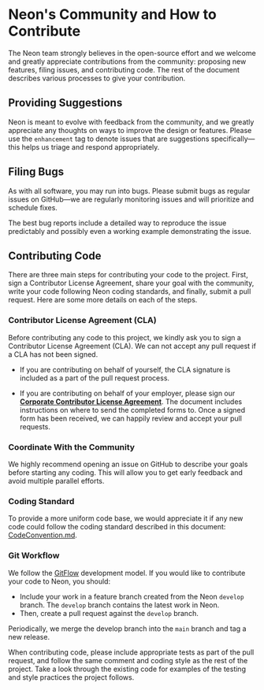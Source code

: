 # Neon's Community and How to Contribute

The Neon team strongly believes in the open-source effort and we welcome and greatly appreciate contributions from the community: proposing new features, filing issues, and contributing code. The rest of the document describes various processes to give your contribution. 

## Providing Suggestions

Neon is meant to evolve with feedback from the community, and we greatly appreciate any thoughts on ways to improve the design or features. Please use the `enhancement` tag to denote issues that are suggestions specifically—this helps us triage and respond appropriately.

## Filing Bugs

As with all software, you may run into bugs. Please submit bugs as regular issues on GitHub—we are regularly monitoring issues and will prioritize and schedule fixes.

The best bug reports include a detailed way to reproduce the issue predictably and possibly even a working example demonstrating the issue.

## Contributing Code

There are three main steps for contributing your code to the project. First, sign a Contributor License Agreement, share your goal with the community, write your code following Neon coding standards, and finally, submit a pull request. Here are some more details on each of the steps.


### Contributor License Agreement (CLA)

Before contributing any code to this project, we kindly ask you to sign a Contributor License Agreement (CLA). We can not accept any pull request if a CLA has not been signed.

- If you are contributing on behalf of yourself, the CLA signature is included as a part of the pull request process.

- If you are contributing on behalf of your employer, please sign our [**Corporate Contributor License Agreement**](https://github.com/Autodesk/autodesk.github.io/releases/download/1.0/ADSK.Form.Corp.Contrib.Agmt.for.Open.Source.docx). The document includes instructions on where to send the completed forms to. Once a signed form has been received, we can happily review and accept your pull requests.

### Coordinate With the Community

We highly recommend opening an issue on GitHub to describe your goals before starting any coding. This will allow you to get early feedback and avoid multiple parallel efforts.

### Coding Standard

To provide a more uniform code base, we would appreciate it if any new code could follow the coding standard described in this document: [CodeConvention.md](CodeConvention.md).

### Git Workflow

We follow the [GitFlow](http://nvie.com/posts/a-successful-git-branching-model/) development model. 
If you would like to contribute your code to Neon, you should:
- Include your work in a feature branch created from the Neon `develop` branch. The `develop` branch contains the latest work in Neon. 
- Then, create a pull request against the `develop` branch.

Periodically, we merge the develop branch into the `main` branch and tag a new release.

When contributing code, please include appropriate tests as part of the pull request, and follow the same comment and coding style as the rest of the project. Take a look through the existing code for examples of the testing and style practices the project follows.

